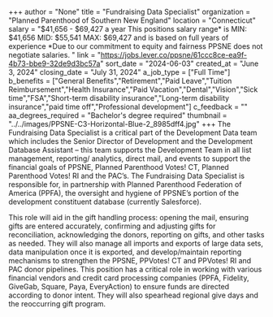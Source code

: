 +++
author = "None"
title = "Fundraising Data Specialist"
organization = "Planned Parenthood of Southern New England"
location = "Connecticut"
salary = "$41,656 - $69,427 a year This positions salary range* is MIN: $41,656 MID: $55,541 MAX: $69,427 and is based on full years of experience *Due to our commitment to equity and fairness PPSNE does not negotiate salaries. "
link = "https://jobs.lever.co/ppsne/61ccc8ce-ea9f-4b73-bbe9-32de9d3bc57a"
sort_date = "2024-06-03"
created_at = "June 3, 2024"
closing_date = "July 31, 2024"
a_job_type = ["Full Time"]
b_benefits = ["General Benefits","Retirement","Paid Leave","Tuition Reimbursement","Health Insurance","Paid Vacation","Dental","Vision","Sick time","FSA","Short-term disability insurance","Long-term disability insurance","paid time off","Professional development"]
c_feedback = ""
aa_degrees_required = "Bachelor's degree required"
thumbnail = "../../images/PPSNE-C3-Horizontal-Blue-2_8985dff4.jpg"
+++
The Fundraising Data Specialist is a critical part of the Development Data team which includes the Senior Director of Development and the Development Database Assistant – this team supports the Development Team in all list management, reporting/ analytics, direct mail, and events to support the financial goals of PPSNE, Planned Parenthood Votes! CT, Planned Parenthood Votes! RI and the PAC’s. The Fundraising Data Specialist is responsible for, in partnership with Planned Parenthood Federation of America (PPFA), the oversight and hygiene of PPSNE’s portion of the development constituent database (currently Salesforce).
 
This role will aid in the gift handling process: opening the mail, ensuring gifts are entered accurately, confirming and adjusting gifts for reconciliation, acknowledging the donors, reporting on gifts, and other tasks as needed. They will also manage all imports and exports of large data sets, data manipulation once it is exported, and develop/maintain reporting mechanisms to strengthen the PPSNE, PPVotes! CT and PPVotes! RI and PAC donor pipelines. This position has a critical role in working with various financial vendors and credit card processing companies (PPFA, Fidelity, GiveGab, Square, Paya, EveryAction) to ensure funds are directed according to donor intent. They will also spearhead regional give days and the reoccurring gift program. 